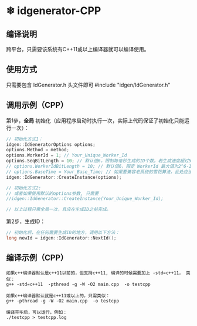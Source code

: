 ﻿#  ❄ idgenerator-CPP

## 编译说明

跨平台，只需要该系统有C++11或以上编译器就可以编译使用。

## 使用方式
只需要包含 IdGenerator.h 头文件即可
#include "idgen/IdGenerator.h"

## 调用示例（CPP）

第1步，**全局** 初始化（应用程序启动时执行一次，实际上代码保证了初始化只能运行一次）：
```c
// 初始化方式1：
idgen::IdGeneratorOptions options;
options.Method = method;
options.WorkerId = 1; // Your_Unique_Worker_Id
options.SeqBitLength = 10; // 默认值6，限制每毫秒生成的ID个数。若生成速度超过5万个/秒，建议加大 SeqBitLength 到 10。
// options.WorkerIdBitLength = 10; // 默认值6，限定 WorkerId 最大值为2^6-1，即默认最多支持64个节点。
// options.BaseTime = Your_Base_Time; // 如果要兼容老系统的雪花算法，此处应设置为老系统的BaseTime。
idgen::IdGenerator::CreateInstance(options);

// 初始化方式2:
// 或者如果使用默认的options参数, 只需要
//idgen::IdGenerator::CreateInstance(Your_Unique_Worker_Id);

// 以上过程只需全局一次，且应在生成ID之前完成。
```

第2步，生成ID：
```c
// 初始化后，在任何需要生成ID的地方，调用以下方法：
long newId = idgen::IdGenerator::NextId();
```

## 编译示例（CPP）
```shell
如果c++编译器默认是c++11以前的，但支持c++11, 编译的时候需要加上 -std=c++11， 类似：
g++ -std=c++11  -pthread -g -W -O2 main.cpp  -o testcpp

如果c++编译器默认就是c++11或以上的，只需类似：
g++ -pthread -g -W -O2 main.cpp  -o testcpp

编译完毕后，可以运行，例如：
./testcpp > testcpp.log


```
